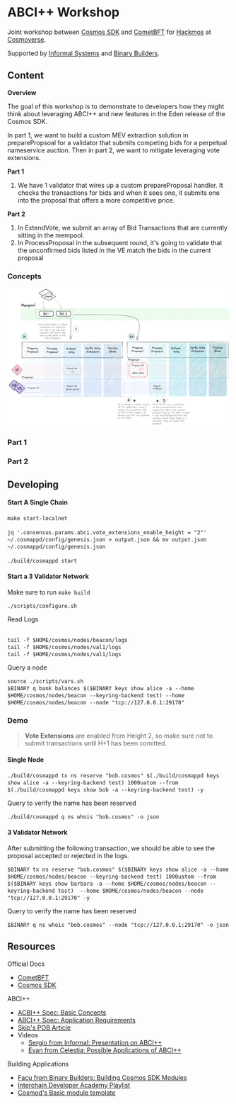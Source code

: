 # ABCI++ Workshop

Joint workshop between [Cosmos SDK](https://docs.cosmos.network/main) and [CometBFT](https://cometbft.com/) for [Hackmos](https://cosmoverse.org/hackmos) at [Cosmoverse](https://cosmoverse.org/).

Supported by [Informal Systems](https://informal.systems/) and [Binary Builders](https://binary.builders/).

## Content
**Overview**

The goal of this workshop is to demonstrate to developers how they might think about leveraging ABCI++ and new features in the Eden release of the Cosmos SDK.

In part 1, we want to build a custom MEV extraction solution in preparePropsoal for a validator that submits competing bids for a perpetual nameservice auction. Then in part 2, we want to mitigate leveraging vote extensions.

**Part 1**
1. We have 1 validator that wires up a custom prepareProposal handler. It checks the transactions for bids and when it sees one, it submits one into the proposal that offers a more competitive price.

**Part 2**
1. In ExtendVote, we submit an array of Bid Transactions that are currently sitting in the mempool.
2. In ProcessProposal in the subsequent round, it's going to validate that the unconfirmed bids listed in the VE match the bids in the current proposal
### Concepts

![](./figures/diagram.png)

### Part 1

### Part 2

## Developing

#### Start A Single Chain
```
make start-localnet

jq '.consensus.params.abci.vote_extensions_enable_height = "2"' ~/.cosmappd/config/genesis.json > output.json && mv output.json ~/.cosmappd/config/genesis.json

./build/cosmappd start
```

#### Start a 3 Validator Network

Make sure to run `make build`

```shell
./scripts/configure.sh
```

Read Logs
```shell

tail -f $HOME/cosmos/nodes/beacon/logs
tail -f $HOME/cosmos/nodes/val1/logs
tail -f $HOME/cosmos/nodes/val1/logs

```

Query a node
```shell
source ./scripts/vars.sh
$BINARY q bank balances $($BINARY keys show alice -a --home $HOME/cosmos/nodes/beacon --keyring-backend test) --home $HOME/cosmos/nodes/beacon --node "tcp://127.0.0.1:29170"
```

### Demo

> **Vote Extensions** are enabled from Height 2, so make sure not to submit transactions until H+1 has been comitted.


#### Single Node
```shell
./build/cosmappd tx ns reserve "bob.cosmos" $(./build/cosmappd keys show alice -a --keyring-backend test) 1000uatom --from $(./build/cosmappd keys show bob -a --keyring-backend test) -y
```
Query to verify the name has been reserved
```shell
./build/cosmappd q ns whois "bob.cosmos" -o json
```

#### 3 Validator Network
After submitting the following transaction, we should be able to see the proposal accepted or rejected in the logs.
```shell
$BINARY tx ns reserve "bob.cosmos" $($BINARY keys show alice -a --home $HOME/cosmos/nodes/beacon --keyring-backend test) 1000uatom --from $($BINARY keys show barbara -a --home $HOME/cosmos/nodes/beacon --keyring-backend test)  --home $HOME/cosmos/nodes/beacon --node "tcp://127.0.0.1:29170" -y
```
Query to verify the name has been reserved
```shell
$BINARY q ns whois "bob.cosmos" --node "tcp://127.0.0.1:29170" -o json
```

## Resources

Official Docs
- [CometBFT](https://docs.cometbft.com/v0.37/)
- [Cosmos SDK](https://docs.cosmos.network/main)

ABCI++
- [ACBI++ Spec: Basic Concepts](https://github.com/cometbft/cometbft/blob/main/spec/abci/abci++_basic_concepts.md#consensusblock-execution-methods) 
- [ABCI++ Spec: Application Requirements](https://github.com/cometbft/cometbft/blob/main/spec/abci/abci%2B%2B_app_requirements.md)
- [Skip's POB Article](https://ideas.skip.money/t/x-builder-the-first-sovereign-mev-module-for-protocol-owned-building/57)
- Videos
    - [Sergio from Informal: Presentation on ABCI++](https://youtube.com/watch?v=cAR57hZaJtM)
    - [Evan from Celestia: Possible Applications of ABCI++](https://www.youtube.com/watch?v=VGdIZLVYoRs)

Building Applications
- [Facu from Binary Builders: Building Cosmos SDK Modules](https://www.youtube.com/watch?v=9kK9uzwEeOE)
- [Interchain Developer Academy Playlist](https://www.youtube.com/watch?v=1_ottIKPfI4&list=PLE4J1RDdNh6sTSDLehUpp7vqvm2WuFWNU&pp=iAQB)
- [Cosmod's Basic module template](https://github.com/cosmosregistry/example)